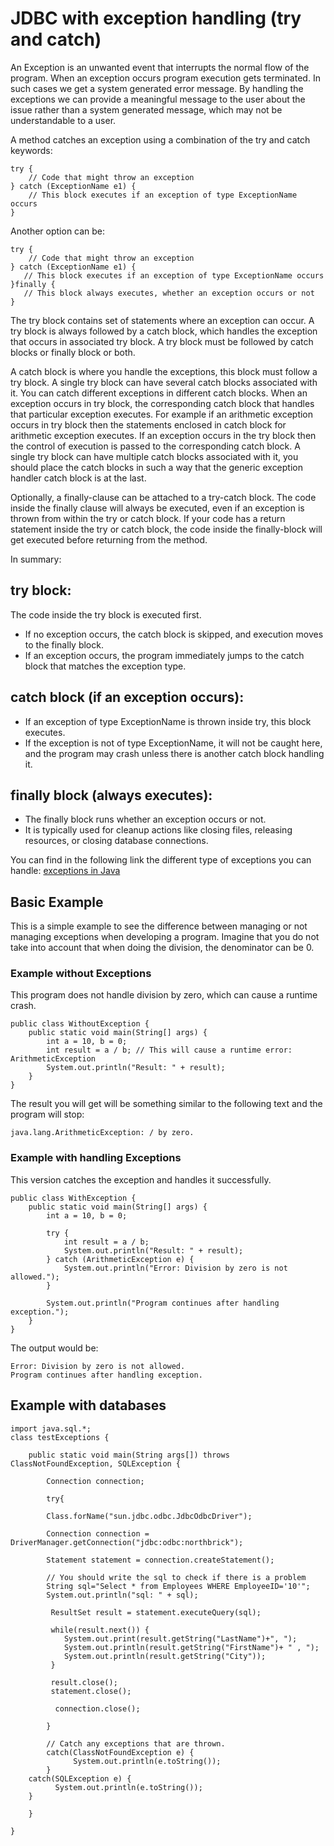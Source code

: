 # JDBC with exception handling (try and catch)


An Exception is an unwanted event that interrupts the normal flow of the program. When an exception occurs program execution gets terminated. In such cases we get a system generated error message. By handling the exceptions we can provide a meaningful message to the user about the issue rather than a system generated message, which may not be understandable to a user.

A method catches an exception using a combination of the try and catch keywords: 
```
try {
    // Code that might throw an exception
} catch (ExceptionName e1) {
    // This block executes if an exception of type ExceptionName occurs
}
```
Another option can be: 
```
try {
    // Code that might throw an exception
} catch (ExceptionName e1) {
   // This block executes if an exception of type ExceptionName occurs
}finally {
   // This block always executes, whether an exception occurs or not
}
```

The try block contains set of statements where an exception can occur. A try block is always followed by a catch block, which handles the exception that occurs in associated try block. A try block must be followed by catch blocks or finally block or both. 

A catch block is where you handle the exceptions, this block must follow a try block. A single try block can have several catch blocks associated with it. You can catch different exceptions in different catch blocks. When an exception occurs in try block, the corresponding catch block that handles that particular exception executes. For example if an arithmetic exception occurs in try block then the statements enclosed in catch block for arithmetic exception executes. If an exception occurs in the try block then the control of execution is passed to the corresponding catch block. A single try block can have multiple catch blocks associated with it, you should place the catch blocks in such a way that the generic exception handler catch block is at the last.

Optionally, a finally-clause can be attached to a try-catch block. The code inside the finally clause will always be executed, even if an exception is thrown from within the try or catch block. If your code has a return statement inside the try or catch block, the code inside the finally-block will get executed before returning from the method. 

In summary: 
## try block:
The code inside the try block is executed first.
* If no exception occurs, the catch block is skipped, and execution moves to the finally block.
* If an exception occurs, the program immediately jumps to the catch block that matches the exception type.
## catch block (if an exception occurs):
* If an exception of type ExceptionName is thrown inside try, this block executes.
* If the exception is not of type ExceptionName, it will not be caught here, and the program may crash unless there is another catch block handling it.
## finally block (always executes):
* The finally block runs whether an exception occurs or not.
* It is typically used for cleanup actions like closing files, releasing resources, or closing database connections.



You can find in the following link the different type of exceptions you can handle: 
[exceptions in Java](https://stackify.com/types-of-exceptions-java/#:~:text=There%20are%20mainly%20two%20types,Unchecked%20exception) 

## Basic Example
This is a simple example to see the difference between managing or not managing exceptions when developing a program. 
Imagine that you do not take into account that when doing the division, the denominator can be 0.

### Example without Exceptions
This program does not handle division by zero, which can cause a runtime crash.

```
public class WithoutException {
    public static void main(String[] args) {
        int a = 10, b = 0;
        int result = a / b; // This will cause a runtime error: ArithmeticException
        System.out.println("Result: " + result);
    }
}
```
The result you will get will be something similar to the following text and the program will stop:
```
java.lang.ArithmeticException: / by zero.
```

### Example with handling Exceptions

This version catches the exception and handles it successfully.
```
public class WithException {
    public static void main(String[] args) {
        int a = 10, b = 0;
        
        try {
            int result = a / b;
            System.out.println("Result: " + result);
        } catch (ArithmeticException e) {
            System.out.println("Error: Division by zero is not allowed.");
        }
        
        System.out.println("Program continues after handling exception.");
    }
}

```
The output would be:
```
Error: Division by zero is not allowed.
Program continues after handling exception.
```


## Example with databases

```
import java.sql.*;
class testExceptions {

    public static void main(String args[]) throws ClassNotFoundException, SQLException {
        
        Connection connection;
		    
        try{
		
		Class.forName("sun.jdbc.odbc.JdbcOdbcDriver");

		Connection connection = DriverManager.getConnection("jdbc:odbc:northbrick");

		Statement statement = connection.createStatement();

		// You should write the sql to check if there is a problem
		String sql="Select * from Employees WHERE EmployeeID='10'";
		System.out.println("sql: " + sql);
		
		 ResultSet result = statement.executeQuery(sql);

		 while(result.next()) {
			System.out.print(result.getString("LastName")+", ");
			System.out.println(result.getString("FirstName")+ " , ");
			System.out.println(result.getString("City"));
		 }

		 result.close();
		 statement.close();
			
		  connection.close();
			
        }
		
        // Catch any exceptions that are thrown.
        catch(ClassNotFoundException e) {
              System.out.println(e.toString());
        }
	catch(SQLException e) {
	      System.out.println(e.toString());
	}
        
    }
    
}

```
